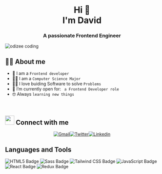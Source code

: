 <h1 align="center">
	Hi 👋
	<br>
	I'm <b>David</b>
</h1>

<h3 align="center">A passionate Frontend Engineer</h3>

<img align="center" alt="odizee coding" src="https://media0.giphy.com/media/v1.Y2lkPTc5MGI3NjExMnozeG9icTZhZmIyNXRtcTB2NmdkandlNWQ0ZTllY3Jsb3Q0ZDd0aSZlcD12MV9pbnRlcm5hbF9naWZfYnlfaWQmY3Q9Zw/qgQUggAC3Pfv687qPC/giphy.gif"></img>
<br>

## :sassy_man: About me

- :school: I am a `Frontend developer`
- 👨‍🎓 I am a `Computer Science Major`
- :technologist: I love buiding Software to solve `Problems`
- :thinking: I’m currently open for: ` a Frontend Developer role`
- :nerd_face: Always `learning new things`

<br>

## <img src="https://media.giphy.com/media/iY8CRBdQXODJSCERIr/giphy.gif" width="30px"> Connect with me

<p align="center">
	<a href="mailto:davednnadozie@gmail.com"><img img src="https://img.shields.io/badge/Gmail-%23EA4335.svg?style=flat&logo=gmail&logoColor=white" alt="Gmail"/></a><a href="https://x.com/_day_veed?t=AwzPdwOvuC6cqiUzzY2WdA&s=08"><img src="https://img.shields.io/badge/Twitter-1D9BF0?logo=twitter&logoColor=fff&style=flat" alt="Twitter"/></a><a href="https://www.linkedin.com/in/david-%E2%80%8Ennadozie-1195b5239/t"><img src="https://img.shields.io/badge/LinkedIn-0A66C2?logo=linkedin&logoColor=fff&style=flat" alt="Linkedin"/></a>
	


</p>

## Languages and Tools

![HTML5 Badge](https://img.shields.io/badge/HTML5-E34F26?logo=html5&logoColor=fff&style=for-the-badge)
![Sass Badge](https://img.shields.io/badge/Sass-C69?logo=sass&logoColor=fff&style=for-the-badge)
![Tailwind CSS Badge](https://img.shields.io/badge/Tailwind%20CSS-06B6D4?logo=tailwindcss&logoColor=fff&style=for-the-badge)
![JavaScript Badge](https://img.shields.io/badge/JavaScript-F7DF1E?logo=javascript&logoColor=000&style=for-the-badge)
![React Badge](https://img.shields.io/badge/React-61DAFB?logo=react&logoColor=000&style=for-the-badge)
![Redux Badge](https://img.shields.io/badge/Redux-764ABC?logo=redux&logoColor=fff&style=for-the-badge)

<br>
